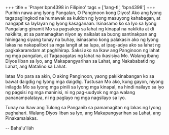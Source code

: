 +++
title = 'Prayer bpn4398 in Filipino'
tags = ['lang-tl', 'bpn4398']
+++
Purihin nawa ang Iyong Pangalan, O Panginoon kong Diyos! Ako ang Iyong tagapaglingkod na humawak sa kuldon ng Iyong masuyong kahabagan, at nangapit sa laylayan ng Iyong kasaganaan. Isinasamo ko sa Iyo sa Iyong Pangalang ginamit Mo sa pagsakop sa lahat ng kinapal na nakikita at di nakikita, at sa pamamagitan niyon ay naikalat sa buong santinakpan ang hiningang siyang tunay na buhay, isinasamo kong palakasin ako ng Iyong lakas na nakapalibot sa mga langit at sa lupa, at ipag-adya ako sa lahat ng pagkakaramdam at paghihirap. Saksi ako na Ikaw ang Panginoon ng lahat ng mga pangalan, at Tagapagatas ng lahat na ikasisiya Mo. Walang ibang Diyos liban sa Iyo, ang Makapangyarihan sa Lahat, ang Nakababatid ng Lahat, ang Matalino sa Lahat.

Iatas Mo para sa akin, O aking Panginoon, yaong pakikinabangan ko sa bawat daigdig ng Iyong mga daigdig. Tustusan Mo ako, kung gayon, niyong inilagda Mo sa Iyong mga pinili sa Iyong mga kinapal, na hindi nailayo sa Iyo ng pagsisi ng mga maninisi, ni ng pag-uudyok ng mga walang pananampalataya, ni ng paglayo ng mga nagsilayo sa Iyo.

Tunay na Ikaw ang Tulong sa Panganib sa pamamagitan ng lakas ng Iyong paghahari. Walang Diyos liban sa Iyo, ang Makapangyarihan sa Lahat, ang Pinakamalakas.

-- Bahá'u'lláh

